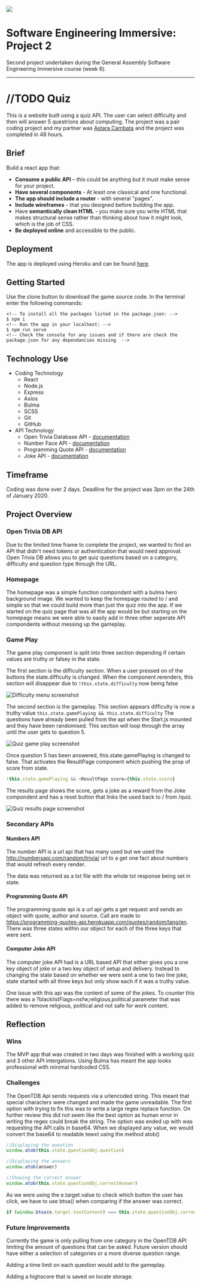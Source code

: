 ![](https://ga-dash.s3.amazonaws.com/production/assets/logo-9f88ae6c9c3871690e33280fcf557f33.png)

# Software Engineering Immersive: Project 2

Second project undertaken during the General Assembly Software Engineering Immersive course (week 6).

---

# //TODO Quiz

This is a website built using a quiz API. The user can select difficulty and then will answer 5 questrions about computing. The project was a pair coding project and my partner was [Astara Cambata](https://github.com/astara303/) and the project was completed in 48 hours.

## Brief

Build a react app that:

* **Consume a public API** – this could be anything but it must make sense for your project.
* **Have several components** - At least one classical and one functional.
* **The app should include a router** - with several "pages".
* **Include wireframes** - that you designed before building the app.
* Have **semantically clean HTML** - you make sure you write HTML that makes structural sense rather than thinking about how it might look, which is the job of CSS.
* **Be deployed online** and accessible to the public.

## Deployment

The app is deployed using Heroku and can be found [here](https://jmr-sei-project-2.herokuapp.com/).

## Getting Started

Use the clone button to download the game source code. In the terminal enter the following commands:

```
<!-- To install all the packages listed in the package.json: -->
$ npm i
<!-- Run the app in your localhost: -->
$ npm run serve
<!-- Check the console for any issues and if there are check the package.json for any dependancies missing  -->
```

## Technology Use

* Coding Technology
  * React
  * Node.js
  * Express
  * Axios
  * Bulma
  * SCSS
  * Git
  * GitHub
* API Technology
  * Open Trivia Database API - [documentation](https://opentdb.com/api_config.php)
  * Number Face API - [documentation](http://numbersapi.com/#url-structure)
  * Programming Quote API - [documentation](https://programming-quotes-api.herokuapp.com/)
  * Joke API - [documentation](https://sv443.net/jokeapi)

## Timeframe

Coding was done over 2 days. Deadline for the project was 3pm on the 24th of January 2020.

## Project Overview

### Open Trivia DB API

Due to the limited time frame to complete the project, we wanted to find an API that didn't need tokens or authentication that would need approval. Open Trivia DB allows you to get quiz questions based on a category, difficulty and question type through the URL.

### Homepage

The homepage was a simple function compondant with a bulma hero background image. We wanted to keep the homepage routed to / and simple so that we could build more than just the quiz into the app. If we started on the quiz page that was all the app would be but starting on the homepage means we were able to easily add in three other seperate API compondents without messing up the gameplay.

### Game Play

The game play component is split into three section depending if certain values are truthy or falsey in the state. 

The first section is the difficulty section. When a user pressed on of the buttons the state.difficulty is changed. When the component rerenders, this section will disappear due to ```!this.state.difficulty``` now being false

![Difficulty menu screenshot](src/assets/sc_difficulty.png)

The second section is the gameplay. This section appears difficulty is now a truthy value ```this.state.gamePlaying && this.state.difficulty```
The questions have already been pulled from the api when the Start.js mounted and they have been randomised. This section will loop through the array until the user gets to question 5.

![Quiz game play screenshot](src/assets/sc_gameplay.png)

Once question 5 has been answered, this.state.gamePlaying is changed to false. That activates the ResultPage component which pushing the prop of score from state.
```js
!this.state.gamePlaying && <ResultPage score={this.state.score}
```
The results page shows the score, gets a joke as a reward from the Joke compondent and has a reset button that links the used back to / from /quiz.

![Quiz results page screenshot](src/assets/sc_results.png)

### Secondary APIs

#### Numbers API

The number API is a url api that has many used but we used the http://numbersapi.com/random/trivia/ url to a get one fact about numbers that would refresh every render.

The data was returned as a txt file with the whole txt response being set in state.

#### Programming Quote API

The programming quote api is a url api gets a get request and sends an object with quote, author and source. Call are made to https://programming-quotes-api.herokuapp.com/quotes/random/lang/en. There was three states within our object for each of the three keys that were sent.

#### Computer Joke API

The computer joke API had is a URL based API that either gives you a one key object of joke or a two key object of setup and delivery. Instead to changing the state based on whether we were sent a one to two line joke, state started with all three keys but only show each if it was a truthy value. 

One issue with this api was the content of some of the jokes. To counter this there was a ?blacklistFlags=nsfw,religious,political parameter that was added to remove religious, political and not safe for work content.

## Reflection

### Wins

The MVP app that was created in two days was finished with a working quiz and 3 other API intergations.
Using Bulma has meant the app looks professional with minimal hardcoded CSS.

### Challenges

The OpenTDB Api sends requests via a urlencoded string. This meant that special characters were changed and made the game unreadable. The first option with trying to fix this was to write a large regex replace function. On further review this did not seem like the best option as human error in writing the regex could break the string.
The option was ended up with was requesting the API calls in base64. When we displayed any value, we would convert the base64 to readable tewxt using the method atob()

```js
//Displaying the question
window.atob(this.state.questionObj.question)

//Displaying the answers
window.atob(answer)

//Showing the correct answer
window.atob(this.state.questionObj.correctAnswer)
```

As we were using the e.target.value to check which button the user has click, we have to use btoa() when comparing if the answer was correct.
```js
if (window.btoa(e.target.textContent) === this.state.questionObj.correctAnswer) {
```

### Future Improvements

Currently the game is only pulling from one category in the OpenTDB API limiting the amount of questions that can be asked. Future version should have either a selection of categories or a more diverse question range.

Adding a time limit on each question would add to the gameplay.

Adding a highscore that is saved on locate storage.